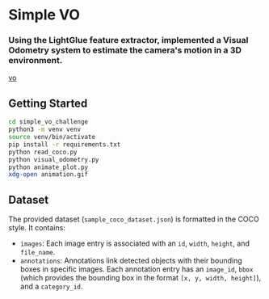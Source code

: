 
# Simple VO
### Using the LightGlue feature extractor, implemented a Visual Odometry system to estimate the camera's motion in a 3D environment.

[vo](vo.png)

## Getting Started

```bash
cd simple_vo_challenge
python3 -m venv venv
source venv/bin/activate
pip install -r requirements.txt
python read_coco.py
python visual_odometry.py
python animate_plot.py
xdg-open animation.gif
```

## Dataset

The provided dataset (`sample_coco_dataset.json`) is formatted in the COCO style. It contains:
- `images`: Each image entry is associated with an `id`, `width`, `height`, and `file_name`.
- `annotations`: Annotations link detected objects with their bounding boxes in specific images. Each annotation entry has an `image_id`, `bbox` (which provides the bounding box in the format `[x, y, width, height]`), and a `category_id`.

